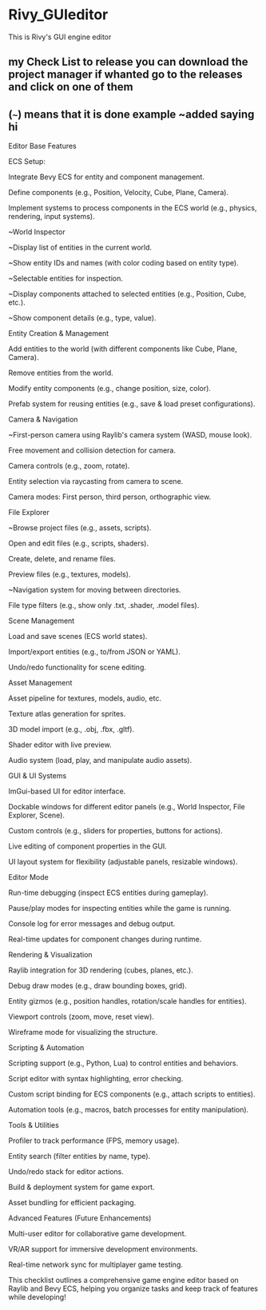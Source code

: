 # Rivy_GUIeditor
This is Rivy's GUI engine editor 

my Check List to release you can download the project manager if whanted go to the releases and click on one of them
---
(` ~ `) means that it is done example ~added saying hi 
---
Editor Base Features

ECS Setup:

Integrate Bevy ECS for entity and component management.

Define components (e.g., Position, Velocity, Cube, Plane, Camera).

Implement systems to process components in the ECS world (e.g., physics, rendering, input systems).

~World Inspector

~Display list of entities in the current world.

~Show entity IDs and names (with color coding based on entity type).

~Selectable entities for inspection.

~Display components attached to selected entities (e.g., Position, Cube, etc.).

~Show component details (e.g., type, value).

Entity Creation & Management

Add entities to the world (with different components like Cube, Plane, Camera).

Remove entities from the world.

Modify entity components (e.g., change position, size, color).

Prefab system for reusing entities (e.g., save & load preset configurations).

Camera & Navigation

~First-person camera using Raylib's camera system (WASD, mouse look).

Free movement and collision detection for camera.

Camera controls (e.g., zoom, rotate).

Entity selection via raycasting from camera to scene.

Camera modes: First person, third person, orthographic view.

File Explorer

~Browse project files (e.g., assets, scripts).

Open and edit files (e.g., scripts, shaders).

Create, delete, and rename files.

Preview files (e.g., textures, models).

~Navigation system for moving between directories.

File type filters (e.g., show only .txt, .shader, .model files).

Scene Management

Load and save scenes (ECS world states).

Import/export entities (e.g., to/from JSON or YAML).

Undo/redo functionality for scene editing.

Asset Management

Asset pipeline for textures, models, audio, etc.

Texture atlas generation for sprites.

3D model import (e.g., .obj, .fbx, .gltf).

Shader editor with live preview.

Audio system (load, play, and manipulate audio assets).

GUI & UI Systems

ImGui-based UI for editor interface.

Dockable windows for different editor panels (e.g., World Inspector, File Explorer, Scene).

Custom controls (e.g., sliders for properties, buttons for actions).

Live editing of component properties in the GUI.

UI layout system for flexibility (adjustable panels, resizable windows).

Editor Mode

Run-time debugging (inspect ECS entities during gameplay).

Pause/play modes for inspecting entities while the game is running.

Console log for error messages and debug output.

Real-time updates for component changes during runtime.

Rendering & Visualization

Raylib integration for 3D rendering (cubes, planes, etc.).

Debug draw modes (e.g., draw bounding boxes, grid).

Entity gizmos (e.g., position handles, rotation/scale handles for entities).

Viewport controls (zoom, move, reset view).

Wireframe mode for visualizing the structure.

Scripting & Automation

Scripting support (e.g., Python, Lua) to control entities and behaviors.

Script editor with syntax highlighting, error checking.

Custom script binding for ECS components (e.g., attach scripts to entities).

Automation tools (e.g., macros, batch processes for entity manipulation).

Tools & Utilities

Profiler to track performance (FPS, memory usage).

Entity search (filter entities by name, type).

Undo/redo stack for editor actions.

Build & deployment system for game export.

Asset bundling for efficient packaging.

Advanced Features (Future Enhancements)

Multi-user editor for collaborative game development.

VR/AR support for immersive development environments.

Real-time network sync for multiplayer game testing.

This checklist outlines a comprehensive game engine editor based on Raylib and Bevy ECS, helping you organize tasks and keep track of features while developing!
